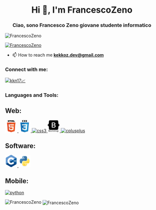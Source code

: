 <h1 align="center">Hi 👋, I'm FrancescoZeno</h1>
<h3 align="center">Ciao, sono Francesco Zeno giovane studente informatico</h3>

<p align="left"> <img src="https://komarev.com/ghpvc/?username=FrancescoZeno&label=Profile%20views&color=0e75b6&style=flat" alt="FrancescoZeno" /> </p>

<p align="left"> <a href="https://github.com/ryo-ma/github-profile-trophy"><img src="https://github-profile-trophy.vercel.app/?username=FrancescoZeno&theme=nord" alt="FrancescoZeno" /></a> </p>

- 📫 How to reach me **kekkoz.dev@gmail.com**

<h3 align="left">Connect with me:</h3>
<p align="left">
<a href="https://www.instagram.com/francesco__zeno" target="blank"><img align="center" src="https://raw.githubusercontent.com/rahuldkjain/github-profile-readme-generator/master/src/images/icons/Social/instagram.svg" alt="kkn17📈" height="30" width="40" /></a>
</p>

<h3 align="left">Languages and Tools:</h3>
<h2 align="left"> Web: </h2>
<p align="left"> 
    <!-- HTML -->
  <a href="https://www.w3.org/html/" target="_blank" rel="noreferrer" title="HTML"> <img src="https://raw.githubusercontent.com/devicons/devicon/master/icons/html5/html5-original-wordmark.svg" alt="html5" width="40" height="40"/> </a>
    <!-- CSS -->
  <a href="https://www.w3schools.com/css/" target="_blank" rel="noreferrer" title="CSS"> <img src="https://raw.githubusercontent.com/devicons/devicon/master/icons/css3/css3-original-wordmark.svg" alt="css3" width="40" height="40"/>   </a> 
  <!-- JavaScript -->
  <a href="https://www.w3schools.com/js/" target="_blank" rel="noreferrer" title="JavaScript"> <img src="https://www.vectorlogo.zone/logos/javascript/javascript-icon.svg" alt="css3" width="40" height="40"/> </a> 
  <!-- BootStrap -->
  <a href="https://getbootstrap.com" target="_blank" rel="noreferrer" title="BootStrap"> <img src="https://raw.githubusercontent.com/devicons/devicon/master/icons/bootstrap/bootstrap-plain-wordmark.svg" alt="bootstrap" width="40" height="40"/> </a> 
  <!-- TailWindCSS -->
  <a href="https://tailwindcss.com/" target="_blank" rel="noreferrer" title="TailwindCSS"> <img src="https://www.vectorlogo.zone/logos/tailwindcss/tailwindcss-icon.svg" alt="cplusplus" width="40" height="40"/> </a>
  <!-- React -->
<!--   <a href="https://www.w3schools.com/react/" target="_blank" rel="noreferrer" title="React"> <img src="https://www.vectorlogo.zone/logos/reactjs/reactjs-icon.svg" alt="cplusplus" width="40" height="40"/> </a>
</p> -->
<h2 align="left"> Software: </h2>
<p align="left">
  <!-- C -->
<!--   <a href="https://www.cprogramming.com/" target="_blank" rel="noreferrer" title="C"> <img src="https://raw.githubusercontent.com/devicons/devicon/master/icons/c/c-original.svg" alt="c" width="40" height="40"/> </a>  -->
  <!-- C++ -->
  <a href="https://www.w3schools.com/cpp/" target="_blank" rel="noreferrer" title="C++"> <img src="https://raw.githubusercontent.com/devicons/devicon/master/icons/cplusplus/cplusplus-original.svg" alt="cplusplus" width="40" height="40"/> </a> 
  <!-- Java -->
<!--   <a href="https://www.w3schools.com/java/" target="_blank" rel="noreferrer" title="Java"> <img src="https://www.vectorlogo.zone/logos/java/java-vertical.svg" alt="cplusplus" width="40" height="40"/> </a>
  <!-- Python --> 
  <a href="https://www.python.org" target="_blank" rel="noreferrer" title="Python"> <img src="https://raw.githubusercontent.com/devicons/devicon/master/icons/python/python-original.svg" alt="python" width="40" height="40"/> </a> 
</p>
<h2 align="left"> Mobile: </h2>
<p align="left">
  <!-- Flutter -->
  <a href="https://flutter.dev/" target="_blank" rel="noreferrer" title="Flutter"> <img src="https://www.vectorlogo.zone/logos/flutterio/flutterio-icon.svg" alt="python" width="40" height="40"/> </a> 
</p>
<!-- <p align="left"> 
  <h2 align="left"> Other: </h2>
  Arduino
  <a href="https://www.arduino.cc/" target="_blank" rel="noreferrer" title="Arduino"> <img src="https://cdn.worldvectorlogo.com/logos/arduino-1.svg" alt="arduino" width="40" height="40"/> </a>
  Raspberry Pi
  <a href="https://www.raspberrypi.com/" target="_blank" rel="noreferrer" title="Raspberry Pi"> <img src="https://www.vectorlogo.zone/logos/raspberrypi/raspberrypi-icon.svg" alt="arduino" width="40" height="40"/> </a>
  Linux
  <a href="https://www.linux.org/" target="_blank" rel="noreferrer" title="Linux"> <img src="https://raw.githubusercontent.com/devicons/devicon/master/icons/linux/linux-original.svg" alt="linux" width="40" height="40"/> </a>
</p> -->

<p><img align="left" src="https://github-readme-stats.vercel.app/api/top-langs?username=FrancescoZeno&show_icons=true&locale=en&layout=compact&theme=nord" alt="FrancescoZeno" /></p>



<p>&nbsp;<img align="center" src="https://github-readme-stats.vercel.app/api?username=FrancescoZeno&show_icons=true&theme=nord" alt="FrancescoZeno" /></p>

<!--<p><img align="center" src="https://github-readme-streak-stats.herokuapp.com/?user=FrancescoZeno&" alt="FrancescoZeno" /></p> -->
